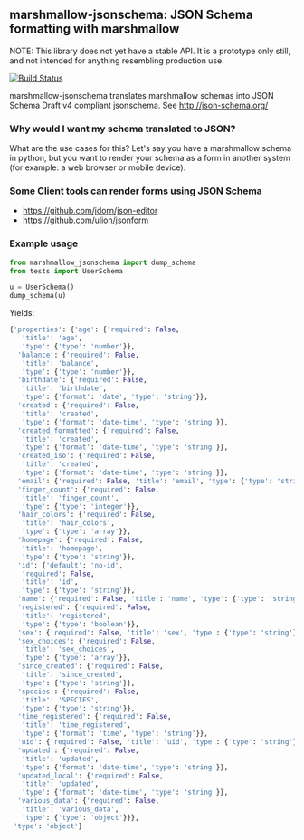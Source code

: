 ## marshmallow-jsonschema: JSON Schema formatting with marshmallow

NOTE: This library does not yet have a stable API.
It is a prototype only still, and not intended for anything resembling production use.


[![Build Status](https://travis-ci.org/fuhrysteve/marshmallow-jsonschema.svg?branch=master)](https://travis-ci.org/fuhrysteve/marshmallow-jsonschema)

 marshmallow-jsonschema translates marshmallow schemas into
 JSON Schema Draft v4 compliant jsonschema. See http://json-schema.org/

### Why would I want my schema translated to JSON?

What are the use cases for this? Let's say you have a
marshmallow schema in python, but you want to render your
schema as a form in another system (for example: a web browser
or mobile device).

### Some Client tools can render forms using JSON Schema

* https://github.com/jdorn/json-editor
* https://github.com/ulion/jsonform


### Example usage

```python
from marshmallow_jsonschema import dump_schema
from tests import UserSchema

u = UserSchema()
dump_schema(u)
```
Yields:
```python
{'properties': {'age': {'required': False,
   'title': 'age',
   'type': {'type': 'number'}},
  'balance': {'required': False,
   'title': 'balance',
   'type': {'type': 'number'}},
  'birthdate': {'required': False,
   'title': 'birthdate',
   'type': {'format': 'date', 'type': 'string'}},
  'created': {'required': False,
   'title': 'created',
   'type': {'format': 'date-time', 'type': 'string'}},
  'created_formatted': {'required': False,
   'title': 'created',
   'type': {'format': 'date-time', 'type': 'string'}},
  'created_iso': {'required': False,
   'title': 'created',
   'type': {'format': 'date-time', 'type': 'string'}},
  'email': {'required': False, 'title': 'email', 'type': {'type': 'string'}},
  'finger_count': {'required': False,
   'title': 'finger_count',
   'type': {'type': 'integer'}},
  'hair_colors': {'required': False,
   'title': 'hair_colors',
   'type': {'type': 'array'}},
  'homepage': {'required': False,
   'title': 'homepage',
   'type': {'type': 'string'}},
  'id': {'default': 'no-id',
   'required': False,
   'title': 'id',
   'type': {'type': 'string'}},
  'name': {'required': False, 'title': 'name', 'type': {'type': 'string'}},
  'registered': {'required': False,
   'title': 'registered',
   'type': {'type': 'boolean'}},
  'sex': {'required': False, 'title': 'sex', 'type': {'type': 'string'}},
  'sex_choices': {'required': False,
   'title': 'sex_choices',
   'type': {'type': 'array'}},
  'since_created': {'required': False,
   'title': 'since_created',
   'type': {'type': 'string'}},
  'species': {'required': False,
   'title': 'SPECIES',
   'type': {'type': 'string'}},
  'time_registered': {'required': False,
   'title': 'time_registered',
   'type': {'format': 'time', 'type': 'string'}},
  'uid': {'required': False, 'title': 'uid', 'type': {'type': 'string'}},
  'updated': {'required': False,
   'title': 'updated',
   'type': {'format': 'date-time', 'type': 'string'}},
  'updated_local': {'required': False,
   'title': 'updated',
   'type': {'format': 'date-time', 'type': 'string'}},
  'various_data': {'required': False,
   'title': 'various_data',
   'type': {'type': 'object'}}},
 'type': 'object'}
```
